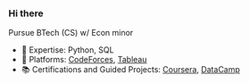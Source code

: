### Hi there 

Pursue BTech (CS) w/ Econ minor
- 🔭 Expertise: Python, SQL
- 🎯 Platforms: [CodeForces](https://codeforces.com/profile/rxhulshxrmx), [Tableau](https://public.tableau.com/app/profile/rxhulshxrmx/vizzes)
- 📚 Certifications and Guided Projects: [Coursera](https://www.coursera.org/learner/rxhulshxrmx), [DataCamp](https://www.datacamp.com/portfolio/rxhulshxrmx)
